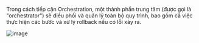 Trong cách tiếp cận Orchestration, một thành phần trung tâm (được gọi là "orchestrator") sẽ điều phối và quản lý toàn bộ quy trình, bao gồm cả việc thực hiện các bước và xử lý rollback nếu có lỗi xảy ra.

![image](https://github.com/user-attachments/assets/500d55bc-e3cb-4a22-a2d3-ce986c9f8bf0)
